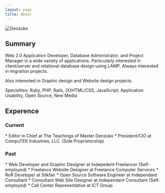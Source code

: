 ```yaml
---
layout: page
title: About
---
```


![Denzuko](http://www.gravatar.com/avatar/e30fddf0477476d1bc77464d81991d7c.png "Author")

<h2>Summary</h2>
Web 2.0 Application Developer, Database Administrator, and Project Manager in a wide variety of applications. Particularly interested in client/server and relational database design using LAMP. Always interested in migration projects.

Also interested in Graphic design and Website design projects.

Specialties:
Ruby, PHP, Rails, (X)HTML/CSS, JavaScript, Application Usability, Open Source, New Media

<h2>Experence</h2>

<h3>Current</h3>
* Editor in Chief at The Teachings of Master Denzuko
* President/CIO at CompuTEK Industries, LLC. (Sole Proprietorship)

<h3>Past</h3>
*   Web Developer and Graphic Designer at Indepedent Freelancer (Self-employed)
*   Freelance Website Designer at Freelance Computer Services
*   RoR Developer at Silkfair
*   Open Source Software Engineer at Independant Consultant
*   Consultant Web Site Designer at Independant Consultant (Self-employed)
*   Call Center Representative at ICT Group